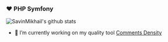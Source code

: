 ### ❤️ PHP Symfony

![SavinMikhail's github stats](https://github-readme-stats.vercel.app/api?username=savinmikhail&show_icons=true&theme=transparent)
- 🔭 I’m currently working on my quality tool [Comments Density](https://github.com/savinmikhail/Comments-Density)
